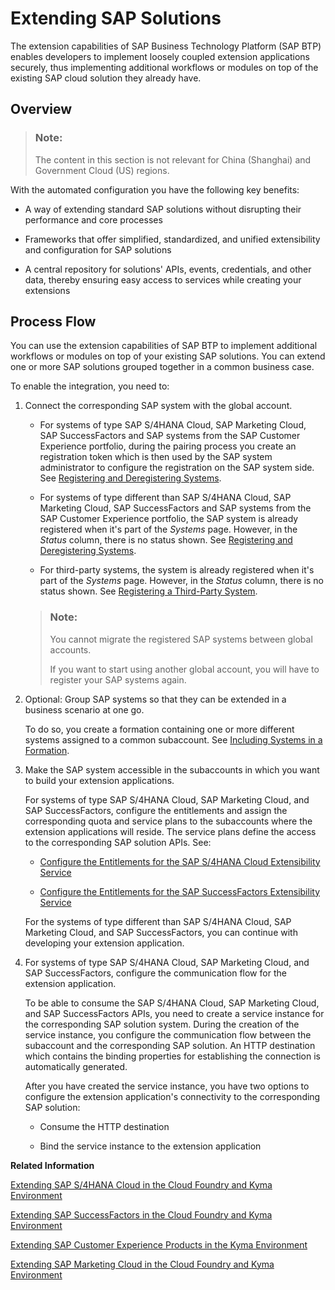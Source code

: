 <!-- loio346864df64f24011b49abee07bbd79af -->

# Extending SAP Solutions

The extension capabilities of SAP Business Technology Platform \(SAP BTP\) enables developers to implement loosely coupled extension applications securely, thus implementing additional workflows or modules on top of the existing SAP cloud solution they already have.



<a name="loio346864df64f24011b49abee07bbd79af__section_ptj_pmf_nhb"/>

## Overview

> ### Note:  
> The content in this section is not relevant for China \(Shanghai\) and Government Cloud \(US\) regions.

With the automated configuration you have the following key benefits:

-   A way of extending standard SAP solutions without disrupting their performance and core processes

-   Frameworks that offer simplified, standardized, and unified extensibility and configuration for SAP solutions

-   A central repository for solutions' APIs, events, credentials, and other data, thereby ensuring easy access to services while creating your extensions




<a name="loio346864df64f24011b49abee07bbd79af__section_tsg_vmf_nhb"/>

## Process Flow

You can use the extension capabilities of SAP BTP to implement additional workflows or modules on top of your existing SAP solutions. You can extend one or more SAP solutions grouped together in a common business case.

To enable the integration, you need to:

1.  Connect the corresponding SAP system with the global account.

    -   For systems of type SAP S/4HANA Cloud, SAP Marketing Cloud, SAP SuccessFactors and SAP systems from the SAP Customer Experience portfolio, during the pairing process you create an registration token which is then used by the SAP system administrator to configure the registration on the SAP system side. See [Registering and Deregistering Systems](registering-and-deregistering-systems-2ffdaff.md).

    -   For systems of type different than SAP S/4HANA Cloud, SAP Marketing Cloud, SAP SuccessFactors and SAP systems from the SAP Customer Experience portfolio, the SAP system is already registered when it's part of the *Systems* page. However, in the *Status* column, there is no status shown. See [Registering and Deregistering Systems](registering-and-deregistering-systems-2ffdaff.md).

    -   For third-party systems, the system is already registered when it's part of the *Systems* page. However, in the *Status* column, there is no status shown. See [Registering a Third-Party System](registering-a-third-party-system-5481d59.md).


    > ### Note:  
    > You cannot migrate the registered SAP systems between global accounts.
    > 
    > If you want to start using another global account, you will have to register your SAP systems again.

2.  Optional: Group SAP systems so that they can be extended in a business scenario at one go.

    To do so, you create a formation containing one or more different systems assigned to a common subaccount. See [Including Systems in a Formation](including-systems-in-a-formation-68b04fa.md).

3.  Make the SAP system accessible in the subaccounts in which you want to build your extension applications.

    For systems of type SAP S/4HANA Cloud, SAP Marketing Cloud, and SAP SuccessFactors, configure the entitlements and assign the corresponding quota and service plans to the subaccounts where the extension applications will reside. The service plans define the access to the corresponding SAP solution APIs. See:

    -   [Configure the Entitlements for the SAP S/4HANA Cloud Extensibility Service](configure-the-entitlements-for-the-sap-s-4hana-cloud-extensibility-service-65ad330.md)

    -   [Configure the Entitlements for the SAP SuccessFactors Extensibility Service](configure-the-entitlements-for-the-sap-successfactors-extensibility-service-b01e625.md)


    For the systems of type different than SAP S/4HANA Cloud, SAP Marketing Cloud, and SAP SuccessFactors, you can continue with developing your extension application.

4.  For systems of type SAP S/4HANA Cloud, SAP Marketing Cloud, and SAP SuccessFactors, configure the communication flow for the extension application.

    To be able to consume the SAP S/4HANA Cloud, SAP Marketing Cloud, and SAP SuccessFactors APIs, you need to create a service instance for the corresponding SAP solution system. During the creation of the service instance, you configure the communication flow between the subaccount and the corresponding SAP solution. An HTTP destination which contains the binding properties for establishing the connection is automatically generated.

    After you have created the service instance, you have two options to configure the extension application's connectivity to the corresponding SAP solution:

    -   Consume the HTTP destination

    -   Bind the service instance to the extension application



**Related Information**  


[Extending SAP S/4HANA Cloud in the Cloud Foundry and Kyma Environment](extending-sap-s-4hana-cloud-in-the-cloud-foundry-and-kyma-environment-40b9e6c.md "Extend SAP S/4HANA Cloud with extension applications running on the cloud platform using automated integration configuration.")

[Extending SAP SuccessFactors in the Cloud Foundry and Kyma Environment](extending-sap-successfactors-in-the-cloud-foundry-and-kyma-environment-9e33934.md "Use SAP BTP to extend SAP SuccessFactors with extension applications running on the cloud platform.")

[Extending SAP Customer Experience Products in the Kyma Environment](extending-sap-customer-experience-products-in-the-kyma-environment-83df31a.md "You can configure the integration between SAP BTP and SAP Customer Experience automatically to extend SAP Customer Experience products with applications running on the cloud platform.")

[Extending SAP Marketing Cloud in the Cloud Foundry and Kyma Environment](extending-sap-marketing-cloud-in-the-cloud-foundry-and-kyma-environment-18bb3d9.md "")

